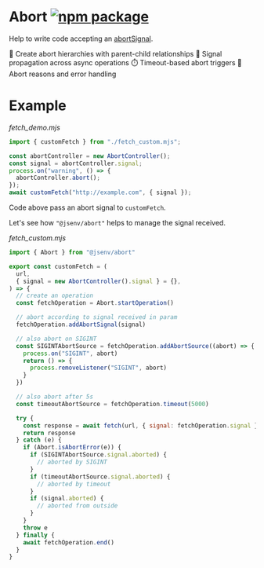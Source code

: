 # Abort [![npm package](https://img.shields.io/npm/v/@jsenv/abort.svg?logo=npm&label=package)](https://www.npmjs.com/package/@jsenv/abort)

Help to write code accepting an [abortSignal](https://nodejs.org/api/globals.html#class-abortsignal).

🛑 Create abort hierarchies with parent-child relationships
📡 Signal propagation across async operations
⏱️ Timeout-based abort triggers
🔄 Abort reasons and error handling

# Example

_fetch_demo.mjs_

```js
import { customFetch } from "./fetch_custom.mjs";

const abortController = new AbortController();
const signal = abortController.signal;
process.on("warning", () => {
  abortController.abort();
});
await customFetch("http://example.com", { signal });
```

Code above pass an abort signal to `customFetch`.

Let's see how `"@jsenv/abort"` helps to manage the signal received.

_fetch_custom.mjs_

```js
import { Abort } from "@jsenv/abort"

export const customFetch = (
  url,
  { signal = new AbortController().signal } = {},
) => {
  // create an operation
  const fetchOperation = Abort.startOperation()

  // abort according to signal received in param
  fetchOperation.addAbortSignal(signal)

  // also abort on SIGINT
  const SIGINTAbortSource = fetchOperation.addAbortSource((abort) => {
    process.on("SIGINT", abort)
    return () => {
      process.removeListener("SIGINT", abort)
    }
  })

  // also abort after 5s
  const timeoutAbortSource = fetchOperation.timeout(5000)

  try {
    const response = await fetch(url, { signal: fetchOperation.signal })
    return response
  } catch (e) {
    if (Abort.isAbortError(e)) {
      if (SIGINTAbortSource.signal.aborted) {
        // aborted by SIGINT
      }
      if (timeoutAbortSource.signal.aborted) {
        // aborted by timeout
      }
      if (signal.aborted) {
        // aborted from outside
      }
    }
    throw e
  } finally {
    await fetchOperation.end()
  }
}
```

